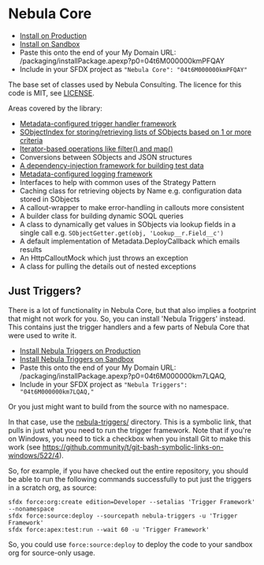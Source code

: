 # Nebula Core

 - [Install on Production](https://login.salesforce.com/packaging/installPackage.apexp?p0=04t6M000000kmPFQAY)
 - [Install on Sandbox](https://test.salesforce.com/packaging/installPackage.apexp?p0=04t6M000000kmPFQAY)
 - Paste this onto the end of your My Domain URL: /packaging/installPackage.apexp?p0=04t6M000000kmPFQAY
 - Include in your SFDX project as `"Nebula Core": "04t6M000000kmPFQAY"`
 
The base set of classes used by Nebula Consulting. The licence for this code is MIT, see [LICENSE](LICENSE). 

Areas covered by the library:

  - [Metadata-configured trigger handler framework](force-app/triggerFramework/MetadataTriggerManager.md)
  - [SObjectIndex for storing/retrieving lists of SObjects based on 1 or more criteria](force-app/sObjectIndex/SObjectIndex.md)
  - [Iterator-based operations like filter() and map()](force-app/lazyIterator/LazyIterator.md)
  - Conversions between SObjects and JSON structures
  - [A dependency-injection framework for building test data](force-app/testRecordGenerator/TestRecordGenerator.md)
  - [Metadata-configured logging framework](force-app/logger/Logger.md)
  - Interfaces to help with common uses of the Strategy Pattern 
  - Caching class for retrieving objects by Name e.g. configuration data stored in SObjects
  - A callout-wrapper to make error-handling in callouts more consistent
  - A builder class for building dynamic SOQL queries
  - A class to dynamically get values in SObjects via lookup fields in a single call e.g. `SObjectGetter.get(obj, 'Lookup__r.Field__c')`
  - A default implementation of Metadata.DeployCallback which emails results
  - An HttpCalloutMock which just throws an exception
  - A class for pulling the details out of nested exceptions

## Just Triggers?

There is a lot of functionality in Nebula Core, but that also implies a footprint that might not work for you. So, you 
can install 'Nebula Triggers' instead. This contains just the trigger handlers and a few parts of Nebula Core that were 
used to write it. 

- [Install Nebula Triggers on Production](https://login.salesforce.com/packaging/installPackage.apexp?p0=04t6M000000km7LQAQ,)
- [Install Nebula Triggers on Sandbox](https://test.salesforce.com/packaging/installPackage.apexp?p0=04t6M000000km7LQAQ,)
- Paste this onto the end of your My Domain URL: /packaging/installPackage.apexp?p0=04t6M000000km7LQAQ,
- Include in your SFDX project as `"Nebula Triggers": "04t6M000000km7LQAQ,"`

Or you just might want to build from the source with no namespace. 

In that case, use the [nebula-triggers/](nebula-triggers) directory. This 
is a symbolic link, that pulls in just what you need to run the trigger framework. Note that if you're on Windows, you 
need to tick a checkbox when you install Git to make this work (see https://github.community/t/git-bash-symbolic-links-on-windows/522/4).

So, for example, if you have checked out the entire repository, you should be able to run the following commands 
successfully to put just the triggers in a scratch org, as source:

    sfdx force:org:create edition=Developer --setalias 'Trigger Framework' --nonamespace
    sfdx force:source:deploy --sourcepath nebula-triggers -u 'Trigger Framework'
    sfdx force:apex:test:run --wait 60 -u 'Trigger Framework'

So, you could use `force:source:deploy` to deploy the code to your sandbox org for source-only usage.